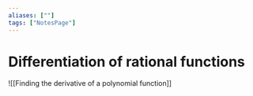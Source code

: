 ```yaml
---
aliases: [""]
tags: ["NotesPage"]
---
```


# Differentiation of rational functions

![[Finding the derivative of a polynomial function]]
